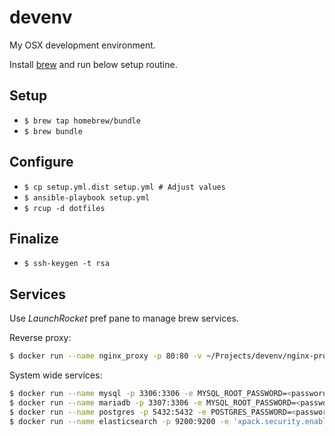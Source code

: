 # devenv

My OSX development environment.

Install [brew](http://brew.sh) and run below setup routine.

## Setup

 * `$ brew tap homebrew/bundle`
 * `$ brew bundle`

## Configure

 * `$ cp setup.yml.dist setup.yml # Adjust values`
 * `$ ansible-playbook setup.yml`
 * `$ rcup -d dotfiles`

## Finalize

 * `$ ssh-keygen -t rsa`

## Services

Use _LaunchRocket_ pref pane to manage brew services.

Reverse proxy:

```bash
$ docker run --name nginx_proxy -p 80:80 -v ~/Projects/devenv/nginx-proxy/etc/proxy.conf:/etc/nginx/proxy.conf:ro -v /var/run/docker.sock:/tmp/docker.sock:ro --restart always -d jwilder/nginx-proxy
```

System wide services:

```bash
$ docker run --name mysql -p 3306:3306 -e MYSQL_ROOT_PASSWORD=<password> --restart always -d mysql:5.7
$ docker run --name mariadb -p 3307:3306 -e MYSQL_ROOT_PASSWORD=<password> --restart always -d mariadb:10.1
$ docker run --name postgres -p 5432:5432 -e POSTGRES_PASSWORD=<password> --restart always -d postgres
$ docker run --name elasticsearch -p 9200:9200 -e 'xpack.security.enabled=false' -e 'xpack.monitoring.enabled=false' --restart always -d docker.elastic.co/elasticsearch/elasticsearch:5.6.0
```
